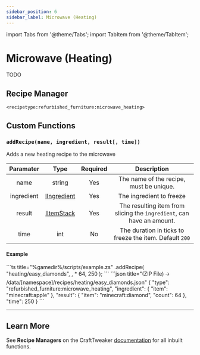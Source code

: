 ```yaml
---
sidebar_position: 6
sidebar_label: Microwave (Heating)
---
```


import Tabs from '@theme/Tabs';
import TabItem from '@theme/TabItem';

# Microwave (Heating)

TODO

## Recipe Manager
`<recipetype:refurbished_furniture:microwave_heating>`

## Custom Functions

### `addRecipe(name, ingredient, result[, time])`

Adds a new heating recipe to the microwave

| Paramater  |                                          Type                                           | Required |                              Description                              |
| :--------: | :-------------------------------------------------------------------------------------: | :------: | :-------------------------------------------------------------------: |
|    name    |                                         string                                          |   Yes    |                The name of the recipe, must be unique.                |
| ingredient | [IIngredient](https://docs.blamejared.com/1.20.4/en/vanilla/api/ingredient/IIngredient) |   Yes    |                       The ingredient to freeze                        |
|   result   |     [IItemStack](https://docs.blamejared.com/1.20.4/en/vanilla/api/item/IItemStack)     |   Yes    | The resulting item from slicing the `ingredient`, can have an amount. |
|    time    |                                           int                                           |    No    |        The duration in ticks to freeze the item. Default `200`        |

#### Example
<Tabs>
  <TabItem value="zenscript" label="ZenScript" default>
    ```ts title="%gamedir%/scripts/example.zs"
    <recipetype:refurbished_furniture:microwave_heating>.addRecipe(
        "heating/easy_diamonds",
        <item:minecraft:apple>, 
        <item:minecraft:diamond> * 64,
        250
    );
    ```
  </TabItem>
  <TabItem value="json" label="Datapack Equivelant">
    ```json title="(ZIP File) 🡢 /data/[namespace]/recipes/heating/easy_diamonds.json"
    {
        "type": "refurbished_furniture:microwave_heating",
        "ingredient": {
            "item": "minecraft:apple"
        },
        "result": {
            "item": "minecraft:diamond",
            "count": 64
        },
        "time": 250
    } 
    ```
  </TabItem>
</Tabs>

---

## Learn More

See **Recipe Managers** on the CraftTweaker [documentation](https://docs.blamejared.com/1.20.4/en/tutorial/Recipes/RecipeManagers) for all inbuilt functions.